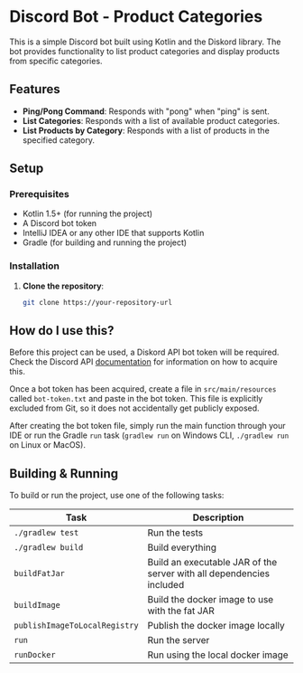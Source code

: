 # Discord Bot - Product Categories

This is a simple Discord bot built using Kotlin and the Diskord library. The bot provides functionality to list product categories and display products from specific categories.

## Features

- **Ping/Pong Command**: Responds with "pong" when "ping" is sent.
- **List Categories**: Responds with a list of available product categories.
- **List Products by Category**: Responds with a list of products in the specified category.

## Setup

### Prerequisites

- Kotlin 1.5+ (for running the project)
- A Discord bot token
- IntelliJ IDEA or any other IDE that supports Kotlin
- Gradle (for building and running the project)

### Installation

1. **Clone the repository**:
   ```bash
   git clone https://your-repository-url

## How do I use this?

Before this project can be used, a Diskord API bot token will be required.  Check the Discord API
[documentation](https://discord.com/developers/docs/intro) for information on how to acquire this.

Once a bot token has been acquired, create a file in `src/main/resources` called `bot-token.txt` and paste in the bot
token.  This file is explicitly excluded from Git, so it does not accidentally get publicly exposed.

After creating the bot token file, simply run the main function through your IDE or run the Gradle `run` task
(`gradlew run` on Windows CLI, `./gradlew run` on Linux or MacOS).


## Building & Running

To build or run the project, use one of the following tasks:

| Task                          | Description                                                          |
|-------------------------------|----------------------------------------------------------------------|
| `./gradlew test`              | Run the tests                                                        |
| `./gradlew build`             | Build everything                                                     |
| `buildFatJar`                 | Build an executable JAR of the server with all dependencies included |
| `buildImage`                  | Build the docker image to use with the fat JAR                       |
| `publishImageToLocalRegistry` | Publish the docker image locally                                     |
| `run`                         | Run the server                                                       |
| `runDocker`                   | Run using the local docker image                                     |


